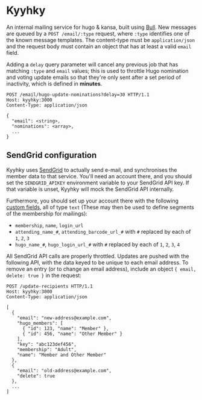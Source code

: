 # Kyyhky

An internal mailing service for hugo & kansa, built using [Bull]. New messages
are queued by a `POST /email/:type` request, where `:type` identifies one of
the known message templates. The content-type must be `application/json` and
the request body must contain an object that has at least a valid `email` field.

Adding a `delay` query parameter will cancel any previous job that has matching
`:type` and `email` values; this is used to throttle Hugo nomination and voting
update emails so that they're only sent after a set period of inactivity, which
is defined in **minutes**.

```
POST /email/hugo-update-nominations?delay=30 HTTP/1.1
Host: kyyhky:3000
Content-Type: application/json

{
  "email": <string>,
  "nominations": <array>,
  ...
}
```

## SendGrid configuration

Kyyhky uses [SendGrid] to actually send e-mail, and synchronises the member
data to that service. You'll need an account there, and you should set the
`SENDGRID_APIKEY` environment variable to your SendGrid API key. If that
variable is unset, Kyyhky will mock the SendGrid API internally.

Furthermore, you should set up your account there with the following
[custom fields], all of type `text` (These may then be used to define segments
of the membership for mailings):
- `membership`, `name`, `login_url`
- `attending_name_#`, `attending_barcode_url_#` with `#` replaced by each of `1`, `2`, `3`
- `hugo_name_#`, `hugo_login_url_#` with `#` replaced by each of `1`, `2`, `3`, `4`

All SendGrid API calls are properly throttled. Updates are pushed with the
following API, with the data keyed to be unique to each email address. To
remove an entry (or to change an email address), include an object
`{ email, delete: true }` in the request:

```
POST /update-recipients HTTP/1.1
Host: kyyhky:3000
Content-Type: application/json

[
  {
    "email": "new-address@example.com",
    "hugo_members": [
      { "id": 123, "name": "Member" },
      { "id": 456, "name": "Other Member" }
    ],
    "key": "abc123def456",
    "membership": "Adult",
    "name": "Member and Other Member"
  },
  {
    "email": "old-address@example.com",
    "delete": true
  },
  ...
]
```

[Bull]: https://github.com/OptimalBits/bull
[SendGrid]: https://github.com/sendgrid/sendgrid-nodejs
[custom fields]: https://sendgrid.com/marketing_campaigns/ui/custom_fields

